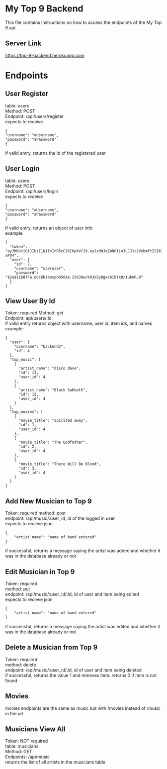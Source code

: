 # My Top 9 Backend

This file contains instructions on how to access the endpoints of the My Top 9 api.

## Server Link
https://top-9-backend.herokuapp.com
# Endpoints

## User Register  

table: users  
Method: POST  
Endpoint: /api/users/register  
expects to receive  
```
{
"username": "aUsername",
"password": "aPassword"
}
```
if valid entry, returns the id of the registered user  
## User Login
table: users  
Method: POST  
Endpoint: /api/users/login  
expects to receive  
```
{
"username": "aUsername",
"password": "aPassword"
}
```
if valid entry, returns an object of user info  
example
```
{
  "token": "eyJhbGciOiJIUzI1NiIsInR5cCI6IkpXVCJ9.eyJzdWJqZWN0Ijo3LCJ1c2VybmFtZSI6InVzZXJ1c2VyIiwiaWF0IjoxNTY0NTk0NzQyLCJleHAiOjE1NjQ2ODExNDJ9.MyS5ggf_HrTZjkZyYJLOQFk6ULke0fct9DOyiL-xPO4",
  "user": {
    "id": 7,
    "username": "useruser",
    "password": "$2a$11$8TFa.u0cGhikoxpbOS0Xe.I5dJAw/k93xSyBgxobibtk0/1uknR.O"
  }
}
```

## View User By Id
Token: required
Method: get  
Endpoint: api/users/:id  
if valid entry returns object with username, user id, item ids,  and names     
example:  
```
{
  "user": {
    "username": "backend3",
    "id": 4
  },
  "top_music": [
    {
      "artist_name": "disco dave",
      "id": 11,
      "user_id": 4
    },
    {
      "artist_name": "Black Sabbath",
      "id": 12,
      "user_id": 4
    }
  ],
  "top_movies": [
    {
      "movie_title": "spirited away",
      "id": 1,
      "user_id": 4
    },
    {
      "movie_title": "The Godfather",
      "id": 2,
      "user_id": 4
    },
    {
      "movie_title": "There Will Be Blood",
      "id": 3,
      "user_id": 4
    }
  ]
}
```

## Add New Musician to Top 9
Token: required
method: post  
endpoint: /api/music/:user_id, id of the logged in user  
expects to recieve json   
```
{
	"artist_name": "name of band entered"
}
```
if successful, returns a message saying the artist was added and whether it was in the database already or not  

## Edit Musician in Top 9
Token: required  
method: put   
endpoint: /api/music/:user_id/:id, id of user and item being edited   
expects to recieve json     
```
{
	"artist_name": "name of band entered"
}
```
if successful, returns a message saying the artist was edited and whether it was in the database already or not 

## Delete a Musician from Top 9 
Token: required  
method: delete   
endpoint: /api/music/:user_id/:id, id of user and item being deleted   
if successful, returns the value 1 and removes item. returns 0 if item is not found  

## Movies

movies endpoints are the same as music but with /movies instead of /music in the url

## Musicians View All
Token: NOT required  
table: musicians  
Method: GET  
Endpoints: /api/music  
returns the list of all artists in the musicians table  
